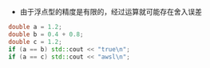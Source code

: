 * 由于浮点型的精度是有限的，经过运算就可能存在舍入误差
```cpp
double a = 1.2;
double b = 0.4 + 0.8;
double c = 1.2;
if (a == b) std::cout << "true\n";
if (a == c) std::cout << "awsl\n";
```

